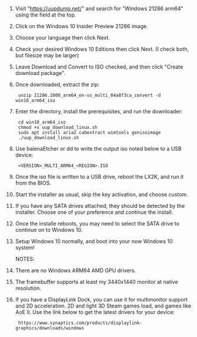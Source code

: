 1. Visit "https://uupdump.net/" and search for "Windows 21286 arm64" using the field at the top.


2. Click on the Windows 10 Insider Preview 21286 image.

3. Choose your language then click Next.

4. Check your desired Windows 10 Editions then click Next. (I check both, but filesize may be larger)

5. Leave Download and Convert to ISO checked, and then click "Create download package".

6. Once downloaded, extract the zip:
    
        unzip 21286.1000_arm64_en-us_multi_04a8f3ca_convert -d win10_arm64_iso

7. Enter the directory, install the prerequisites, and run the downloader:

        cd win10_arm64_iso
        chmod +x uup_download_linux.sh
        sudo apt install aria2 cabextract wimtools genisoimage
        ./uup_download_linux.sh

8. Use balenaEtcher or dd to write the output iso noted below to a USB device:

        <VERSION>_MULTI_ARM64_<REGION>.ISO

9. Once the iso file is written to a USB drive, reboot the LX2K, and run it from the BIOS.

10. Start the installer as usual, skip the key activation, and choose custom.

11. If you have any SATA drives attached, they should be detected by the installer. Choose one of your preference and continue the install.

12. Once the installe reboots, you may need to select the SATA drive to continue on to Windows 10.

13. Setup Windows 10 normally, and boot into your now Windows 10 system!


    NOTES:

1. There are no Windows ARM64 AMD GPU drivers.

2. The framebuffer supports at least my 3440x1440 monitor at native resolution.

3. If you have a DisplayLink Dock, you can use it for multimonitor support and 2D acceleration. 2D and light 3D Steam games load, and games like AoE II.
   Use the link below to get the latest drivers for your device:
   
        https://www.synaptics.com/products/displaylink-graphics/downloads/windows
